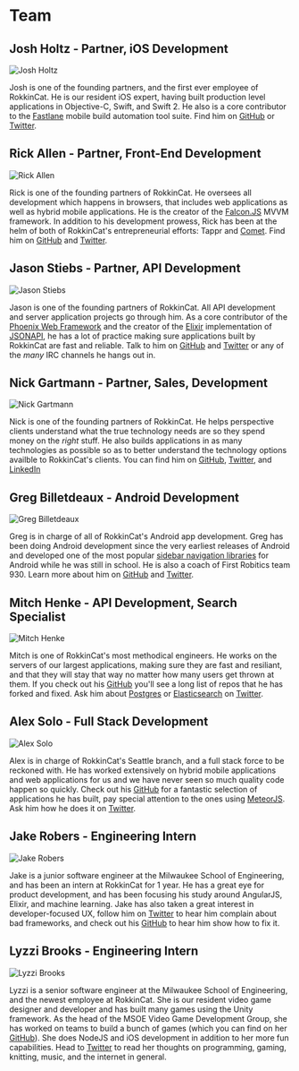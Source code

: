 # Team

## Josh Holtz - Partner, iOS Development
![Josh Holtz](headshots/josh-holtz.jpg)

Josh is one of the founding partners, and the first ever employee of RokkinCat. 
He is our resident iOS expert, having built production level applications in 
Objective-C, Swift, and Swift 2. He also is a core contributor to the 
[Fastlane](https://fastlane.tools/) mobile build automation tool suite. Find him
on [GitHub](https://github.com/joshdholtz) or [Twitter](https://twitter.com/joshdholtz).

## Rick Allen - Partner, Front-End Development
![Rick Allen](headshots/rick-allen.jpg)

Rick is one of the founding partners of RokkinCat. He oversees all development 
which happens in browsers, that includes web applications as well as hybrid
mobile applications. He is the creator of the [Falcon.JS](https://stoodder.github.io/falconjs/)
MVVM framework. In addition to his development prowess, Rick has been at the helm
of both of RokkinCat's entrepreneurial efforts: Tappr and [Comet](https://www.comet.ai). 
Find him on [GitHub](https://github.com/stoodder) and [Twitter](https://twitter.com/stoodder).

## Jason Stiebs - Partner, API Development
![Jason Stiebs](headshots/jason-stiebs.jpg)

Jason is one of the founding partners of RokkinCat. All API development and server 
application projects go through him. As a core contributor of the 
[Phoenix Web Framework](https://www.phoenixframework.com) and the
creator of the [Elixir](https://elixir-lang.org) implementation of [JSONAPI](http://jsonapi.org),
he has a lot of practice making sure applications built by RokkinCat are fast
and reliable. Talk to him on [GitHub](https://github.com/jeregrine) and 
[Twitter](https://twitter.com/peregrine) or any of the _many_ IRC channels he hangs out in.

## Nick Gartmann - Partner, Sales, Development
![Nick Gartmann](headshots/nick-gartmann.jpg)

Nick is one of the founding partners of RokkinCat. He helps perspective clients
understand what the true technology needs are so they spend money on the _right_
stuff. He also builds applications in as many technologies as possible so as
to better understand the technology options availble to RokkinCat's clients. You can
find him on [GitHub](https://github.com/nickgartmann), [Twitter](https://twitter.com/nickgartmann),
and [LinkedIn](https://www.linkedin.com/in/nickgartmann)

## Greg Billetdeaux - Android Development
![Greg Billetdeaux](headshots/greg-billetdeaux.jpg)

Greg is in charge of all of RokkinCat's Android app development. Greg has been doing
Android development since the very earliest releases of Android and developed one of
the most popular [sidebar navigation libraries](https://github.com/Gregadeaux/android-fly-in-app-navigation) for Android 
while he was still in school. He is also a coach of First Robitics team 930. Learn 
more about him on [GitHub](https://github.com/gregadeaux) and [Twitter](https://twitter.com/gregadeaux).

## Mitch Henke - API Development, Search Specialist
![Mitch Henke](headshots/mitch-henke.jpg)

Mitch is one of RokkinCat's most methodical engineers.
He works on the servers of our largest applications, making sure they are fast and resiliant, and that they will stay that way no matter how many users get thrown at them.
If you check out his [GitHub](https://github.com/mitchellhenke) you'll see a long list of repos that he has forked and fixed.
Ask him about [Postgres](http://www.postgresql.org/) or [Elasticsearch](https://www.elastic.co) on [Twitter](https://twitter.com/mitchellhenke).

## Alex Solo - Full Stack Development
![Alex Solo](headshots/alex-solo.jpg)

Alex is in charge of RokkinCat's Seattle branch, and a full stack force to be reckoned with.
He has worked extensively on hybrid mobile applications and web applications for us and we have never seen so much quality code happen so quickly. 
Check out his [GitHub](https://github.com/civilframe) for a fantastic selection of applications he has built, pay special attention to the ones using [MeteorJS](https://www.meteor.com/). 
Ask him how he does it on [Twitter](https://twitter.com/civilframe).

## Jake Robers - Engineering Intern
![Jake Robers](headshots/jake-robers.jpg)

Jake is a junior software engineer at the Milwaukee School of Engineering, and has been an intern at RokkinCat for 1 year. 
He has a great eye for product development, and has been focusing his study around AngularJS, Elixir, and machine learning.
Jake has also taken a great interest in developer-focused UX, follow him on [Twitter](https://twitter.com/jake_robers) to hear him complain about bad frameworks, and check out his [GitHub](https://github.com/jakerobers) to hear him show how to fix it.

## Lyzzi Brooks - Engineering Intern
![Lyzzi Brooks](headshots/lyzzi-brooks.jpg)

Lyzzi is a senior software engineer at the Milwaukee School of Engineering, and the newest employee at RokkinCat.
She is our resident video game designer and developer and has built many games using the Unity framework. 
As the head of the MSOE Video Game Development Group, she has worked on teams to build a bunch of games (which you can find on her [GitHub](https://github.com/brookse)).
She does NodeJS and iOS development in addition to her more fun capabilities. 
Head to [Twitter](https://twitter.com/lyzzi_lightyear) to read her thoughts on programming, gaming, knitting, music, and the internet in general.
